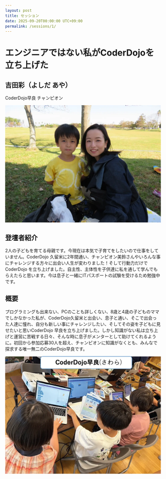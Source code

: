 ```yaml
---
layout: post
title: セッション
date: 2025-09-20T00:00:00 UTC+09:00
permalink: /sessions/1/
---
```


# エンジニアではない私がCoderDojoを立ち上げた
## 吉田彩（よしだ あや）
CoderDojo早良 チャンピオン
<div class="flex max-w-100 mx-auto my-4 justify-center">
  <img class="w-full" src="/img/sessions/profile/yoshida-aya.webp" alt="吉田彩">
</div>

## 登壇者紹介
2人の子どもを育てる母親です。今現在は本気で子育てをしたいので仕事をしていません。CoderDojo 久留米に2年間通い、チャンピオン美鈴さんやいろんな事にチャレンジする方々に出会い人生が変わりました！そして行動力だけでCoderDojo を立ち上げました。自主性、主体性を子供達に私を通して学んでもらえたらと思います。今は息子と一緒にITパスポートの試験を受けるため勉強中です。

## 概要
プログラミングも出来ない、PCのことも詳しくない、8歳と4歳の子どものママでしかなかった私が、CoderDojo久留米と出会い、息子と通い、そこで出会った人達に憧れ、自分も新しい事にチャレンジしたい、そしてその姿を子どもに見せたいと思いCoderDojo 早良を立ち上げました。しかし知識がない私は立ち上げと運営に苦戦する日々、そんな時に息子がメンターとして助けてくれるように。初回から参加応募30人を超え、チャンピオンに知識がなくとも、みんなで探求する唯一無二のCoderDojo早良です。
<div class="flex max-w-100 mx-auto my-8 justify-center">
  <img class="w-full" src="/img/sessions/thumbnails/session1.webp" alt="">
</div>
